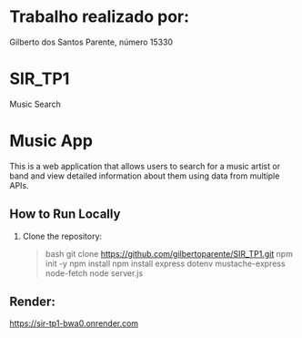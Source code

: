 # Trabalho realizado por: 
Gilberto dos Santos Parente, número 15330

# SIR_TP1
Music Search

# Music  App

This is a web application that allows users to search for a music artist or band and view detailed information about them using data from multiple APIs.

## How to Run Locally

1. Clone the repository:
   >bash
   >git clone https://github.com/gilbertoparente/SIR_TP1.git
   >npm init -y
   >npm install
   >npm install express dotenv mustache-express node-fetch
   >node server.js 

## Render:
https://sir-tp1-bwa0.onrender.com
